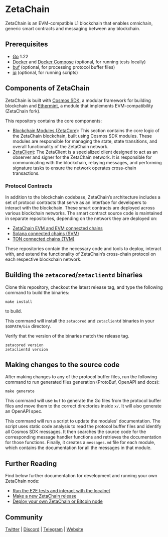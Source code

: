# ZetaChain

ZetaChain is an EVM-compatible L1 blockchain that enables omnichain, generic
smart contracts and messaging between any blockchain.

## Prerequisites

- [Go](https://golang.org/doc/install) 1.22
- [Docker](https://docs.docker.com/install/) and
  [Docker Compose](https://docs.docker.com/compose/install/) (optional, for
  running tests locally)
- [buf](https://buf.build/) (optional, for processing protocol buffer files)
- [jq](https://stedolan.github.io/jq/download/) (optional, for running scripts)

## Components of ZetaChain

ZetaChain is built with [Cosmos SDK](https://github.com/cosmos/cosmos-sdk), a
modular framework for building blockchain and
[Ethermint](https://github.com/zeta-chain/ethermint), a module that implements
EVM-compatibility (ZetaChain fork).

This repository contains the core components:

* [Blockchain Modules (ZetaCore)](x):
This section contains the core logic of the ZetaChain blockchain, built using Cosmos SDK modules. These modules are responsible for managing the state, state transitions, and overall functionality of the ZetaChain network.
* [ZetaClient](zetaclient):
The ZetaClient is a specialized client designed to act as an observer and signer for the ZetaChain network. It is responsible for communicating with the blockchain, relaying messages, and performing signature tasks to ensure the network operates cross-chain transactions.

### Protocol Contracts

In addition to the blockchain codebase, ZetaChain’s architecture includes a set of protocol contracts that serve as an interface for developers to interact with the blockchain. These smart contracts are deployed across various blockchain networks. The smart contract source code is maintained in separate repositories, depending on the network they are deployed on:

* [ZetaChain EVM and EVM connected chains](https://github.com/zeta-chain/protocol-contracts)
* [Solana connected chains (SVM)](https://github.com/zeta-chain/protocol-contracts-solana)
* [TON connected chains (TVM)](https://github.com/zeta-chain/protocol-contracts-ton)

These repositories contain the necessary code and tools to deploy, interact with, and extend the functionality of ZetaChain’s cross-chain protocol on each respective blockchain network.

## Building the `zetacored`/`zetaclientd` binaries

Clone this repository, checkout the latest release tag, and type the following command to build the binaries:

```
make install
```

to build.

This command will install the `zetacored` and `zetaclientd` binaries in your
`$GOPATH/bin` directory.

Verify that the version of the binaries match the release tag.

```
zetacored version
zetaclientd version
```

## Making changes to the source code

After making changes to any of the protocol buffer files, run the following
command to run generated files generation (ProtoBuf, OpenAPI and docs):

```
make generate
```

This command will use `buf` to generate the Go files from the protocol buffer
files and move them to the correct directories inside `x/`. It will also
generate an OpenAPI spec.

This command will run a script to update the modules' documentation. The script
uses static code analysis to read the protocol buffer files and identify all
Cosmos SDK messages. It then searches the source code for the corresponding
message handler functions and retrieves the documentation for those functions.
Finally, it creates a `messages.md` file for each module, which contains the
documentation for all the messages in that module.

## Further Reading

Find below further documentation for development and running your own ZetaChain node:

- [Run the E2E tests and interact with the localnet](docs/development/LOCAL_TESTING.md)
- [Make a new ZetaChain release](docs/development/RELEASES.md)
- [Deploy your own ZetaChain or Bitcoin node](docs/development/DEPLOY_NODES.md)

## Community

[Twitter](https://twitter.com/zetablockchain) |
[Discord](https://discord.com/invite/zetachain) |
[Telegram](https://t.me/zetachainofficial) | [Website](https://zetachain.com)
